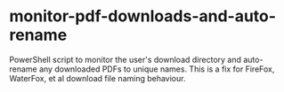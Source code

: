 # monitor-pdf-downloads-and-auto-rename
PowerShell script to monitor the user's download directory and auto-rename any downloaded PDFs to unique names. This is a fix for FireFox, WaterFox, et al download file naming behaviour.
